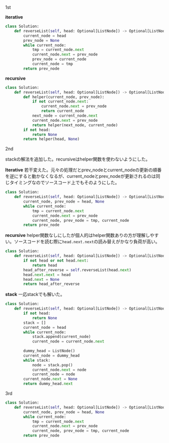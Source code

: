 1st 

**iterative**

```python
class Solution:
    def reverseList(self, head: Optional[ListNode]) -> Optional[ListNode]:
        current_node = head
        prev_node = None
        while current_node:
            tmp = current_node.next
            current_node.next = prev_node
            prev_node = current_node
            current_node = tmp
        return prev_node
```

**recursive**

```python
class Solution:
    def reverseList(self, head: Optional[ListNode]) -> Optional[ListNode]:
        def helper(current_node, prev_node):
            if not current_node.next:
                current_node.next = prev_node
                return current_node
            next_node = current_node.next
            current_node.next = prev_node
            return helper(next_node, current_node)
        if not head:
            return None
        return helper(head, None)
```

2nd

stackの解法を追加した。recursiveはhelper関数を使わないようにした。

**Iterative**
若干変えた。元々の処理だとprev_nodeとcurrent_nodeの更新の順番を逆にすると動かなくなるが、current_nodeとprev_nodeが更新されるのは同じタイミングなのでソースコード上でもそのようにした。

```python
class Solution:
    def reverseList(self, head: Optional[ListNode]) -> Optional[ListNode]:
        current_node, prev_node = head, None
        while current_node:
            tmp = current_node.next
            current_node.next = prev_node
            current_node, prev_node = tmp, current_node
        return prev_node
```



**recursive**
helper関数なしにしたが個人的はhelper関数ありの方が理解しやすい。ソースコードを読む際に`head.next.next`の読み替えがかなり負荷が高い。

```python
class Solution:
    def reverseList(self, head: Optional[ListNode]) -> Optional[ListNode]:
        if not head or not head.next:
            return head
        head_after_reverse = self.reverseList(head.next)
        head.next.next = head
        head.next = None
        return head_after_reverse
```
**stack**
一応stackでも解いた。

```python
class Solution:
    def reverseList(self, head: Optional[ListNode]) -> Optional[ListNode]:
        if not head:
            return None
        stack = []
        current_node = head
        while current_node:
            stack.append(current_node)
            current_node = current_node.next
        
        dummy_head = ListNode()
        current_node = dummy_head
        while stack:
            node = stack.pop()
            current_node.next = node
            current_node = node
        current_node.next = None
        return dummy_head.next
```

3rd

```python
class Solution:
    def reverseList(self, head: Optional[ListNode]) -> Optional[ListNode]:
        current_node, prev_node = head, None
        while current_node:
            tmp = current_node.next
            current_node.next = prev_node
            current_node, prev_node = tmp, current_node
        return prev_node
```

